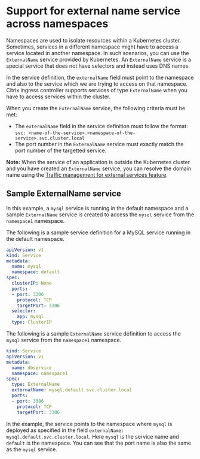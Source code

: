 # Support for external name service across namespaces

Namespaces are used to isolate resources within a Kubernetes cluster. Sometimes, services in a different namespace might have to access a service located in another namespace. In such scenarios, you can use the `ExternalName` service provided by Kubernetes. An `ExternalName` service is a special service that does not have selectors and instead uses DNS names.

In the service definition, the `externalName` field must point to the namespace and also to the service which we are trying to access on that namespace. Citrix ingress controller supports services of type `ExternalName` when you have to access services within the cluster.

When you create the `ExternalName` service, the following criteria must be met:

-  The `externalName` field in the service definition must follow the format:
    `svc: <name-of-the-service>.<namespace-of-the-service>.svc.cluster.local`
-  The port number in the `ExternalName` service must exactly match the port number of the targetted service.

**Note:**
 When the service of an application is outside the Kubernetes cluster and you have created an `ExternalName` service, you can resolve the domain name using the [Traffic management for external services feature](https://docs.netscaler.com/en-us/citrix-k8s-ingress-controller/how-to/external-load-balance-adc.html).

## Sample ExternalName service

In this example, a `mysql` service is running in the default namespace and a sample `ExternalName` service is created to access the `mysql` service from the `namespace1` namespace.

The following is a sample service definition for a MySQL service running in the default namespace.

```yml
apiVersion: v1
kind: Service
metadata:
  name: mysql
  namespace: default
spec:
  clusterIP: None
  ports:
  - port: 3306
    protocol: TCP
    targetPort: 3306
  selector:
    app: mysql
  type: ClusterIP

```

The following is a sample `ExternalName` service definition to access the `mysql` service from the `namespace1` namespace.

```yml
kind: Service
apiVersion: v1
metadata:
  name: dbservice
  namespace: namespace1
spec:
  type: ExternalName
  externalName: mysql.default.svc.cluster.local
  ports:
  - port: 3306 
    protocol: TCP
    targetPort: 3306
```

In the example, the service points to the namespace where `mysql` is deployed as specified in the field `externalName: mysql.default.svc.cluster.local`. Here `mysql` is the service name and `default` is the namespace. You can see that the port name is also the same as the `mysql` service.
